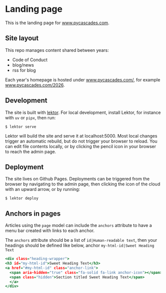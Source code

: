 # Landing page

This is the landing page for www.pycascades.com.

## Site layout

This repo manages content shared between years:
- Code of Conduct
- blog/news
- rss for blog

Each year's homepage is hosted under www.pycascades.com/<year>,
for example www.pycascades.com/2026.


## Development

The site is built with [lektor](https://getlektor.com).
For local development, install Lektor, for instance with `uv` or `pipx`, then run:

```
$ lektor serve
```

Lektor will build the site and serve it at localhost:5000.
Most local changes trigger an automatic rebuild, but do not trigger your browser
to reload.
You can edit file contents locally, or by clicking the pencil icon in your browser
to reach the admin page.

## Deployment

The site lives on Github Pages. Deployments can be triggered from the browser
by navigating to the admin page, then clicking the icon of the cloud with
an upward arrow, or by running:

```
$ lektor deploy
```


## Anchors in pages

Articles using the `page` model can include the `anchors` attribute
to have a menu bar created with links to each anchor.

The `anchors` attribute should be a list of `id|Human-readable text`, then your
headings should be defined like below, anchor `my-html-id|Sweet Heading Text`
```htm
<div class="heading-wrapper">
<h3 id="my-html-id">Sweet Heading Text</h3>
<a href="#my-html-id" class="anchor-link">
  <span aria-hidden="true" class="fa-solid fa-link anchor-icon"></span>
  <span class="hidden">Section titled Sweet Heading Text</span>
  </a>
</div>
```